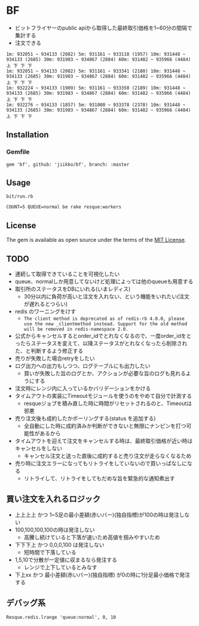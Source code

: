 # BF
* ビットフライヤーのpublic apiから取得した最終取引価格を1~60分の間隔で集計する
* 注文できる

```
1m: 932051 ~ 934133 (2082) 5m: 931161 ~ 933118 (1957) 10m: 931448 ~ 934133 (2685) 30m: 931983 ~ 934867 (2884) 60m: 931482 ~ 935966 (4484) 上 下 下 下
1m: 932051 ~ 934133 (2082) 5m: 931161 ~ 933341 (2180) 10m: 931448 ~ 934133 (2685) 30m: 931983 ~ 934867 (2884) 60m: 931482 ~ 935966 (4484) 上 下 下 下
1m: 932224 ~ 934133 (1909) 5m: 931161 ~ 933350 (2189) 10m: 931448 ~ 934133 (2685) 30m: 931983 ~ 934867 (2884) 60m: 931482 ~ 935966 (4484) 上 下 下 下
1m: 932276 ~ 934133 (1857) 5m: 931000 ~ 933378 (2378) 10m: 931448 ~ 934133 (2685) 30m: 931983 ~ 934867 (2884) 60m: 931482 ~ 935966 (4484) 上 下 下 下
```

## Installation
### Gemfile
```
gem 'bf', github: 'jiikko/bf', branch: :master
```

## Usage
```
bit/run.rb
```
```
COUNT=5 QUEUE=normal be rake resque:workers
```

## License

The gem is available as open source under the terms of the [MIT License](https://opensource.org/licenses/MIT).

## TODO
* 連続して取得できていることを可視化したい
* queue、normalしか用意してないけど処理によっては他のqueueも用意する
* 取引所のステータスをDBにいれる(いまレディス)
  * 30分以内に負荷が高いと注文を入れない、という機能をいれたい(注文が遅れるとつらい)
* redis のワーニングをけす
  * `The client method is deprecated as of redis-rb 4.0.0, please use the new _clientmethod instead. Support for the old method will be removed in redis-namespace 2.0.`
* 公式からキャンセルするとorder_idでとれなくなるので、一度order_idをとったらステータスを変えて、以降ステータスがとれなくなったら削除された、と判断するよう修正する
* 売りが失敗した場合retryをしたい
* ログ出力への出力もしつつ、ログテーブルにも出力したい
  * 買いが失敗した旨のログとか、アクションが必要な旨のログも見れるようにする
* 注文時にレンジ内に入っているかバリデーションをかける
* タイムアウトの実装にTimeoutモジュールを使うのをやめて自分で計測する
  * resqueジョブを積み直した時に時間がリセットされるのと、Timeoutは邪悪
* 売り注文後も成約したかポーリングする(status を追加する)
  * 全自動にした時に成約済みか判断ができないと無限にナンピンを打つ可能性があるから
* タイムアウトを迎えて注文をキャンセルする時は、最終取引価格が近い時はキャンセルをしない
  * キャンセル注文と送った直後に成約すると売り注文が走らなくなるため
* 売り時に注文エラーになってもリトライをしていないので買いっぱなしになる
  * リトライして、リトライをしてもだめな旨を緊急的な通知煮出す

## 買い注文を入れるロジック
* 上上上上 かつ 1~5足の最小差額(赤いバー)(独自指標)が100の時は発注しない
* 100,100,100,100の時は発注しない
  * 高騰し続けていると下落が速いため高値を掴みやすいため
* 下下下上 かつ 0,0,0,100 は発注しない
  * 短時間で下落している
* 1,5,10で分散が一定値に収まるなら発注する
  * レンジで上下しているとみなす
* 下上xx   かつ 最小差額(赤いバー)(独自指標) が0の時に1分足最小価格で発注する

## デバッグ系
```
Resque.redis.lrange 'queue:normal', 0, 10
```

